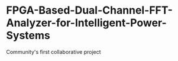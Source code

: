 # FPGA-Based-Dual-Channel-FFT-Analyzer-for-Intelligent-Power-Systems
Community's first collaborative project
